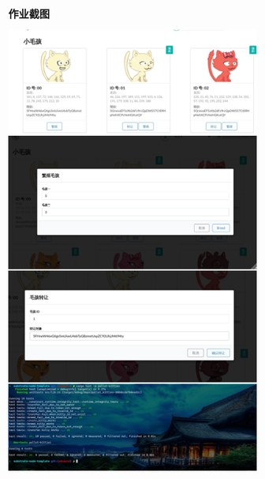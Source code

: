 ## 作业截图
![](./images/advance01.jpg)
![](./images/advance02.jpg)
![](./images/advance03.jpg)
![](./images/advance04.jpg)
